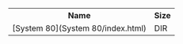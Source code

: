<table>
<tr><th>Name</th><th>Size</th></tr>
<tr><td>
[System 80](System 80/index.html)
</td><td>DIR</td></tr>
</table>
